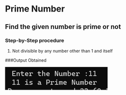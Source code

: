# Prime Number 

## Find the given number is prime or not 

### Step-by-Step procedure 
1. Not divisible by any number other than 1 and itself 
    
###Output Obtained

![Test_Image_1](PrimeNo.png)
